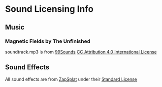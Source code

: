 # Sound Licensing Info

## Music

### Magnetic Fields by The Unfinished
soundtrack.mp3 is from [99Sounds](http://99sounds.org/magnetic-fields/)
[CC Attribution 4.0 International License](https://creativecommons.org/licenses/by/4.0)

## Sound Effects

All sound effects are from [ZapSplat](http://www.zapsplat.com/)
under their [Standard License](http://www.zapsplat.com/license-agreement/)
